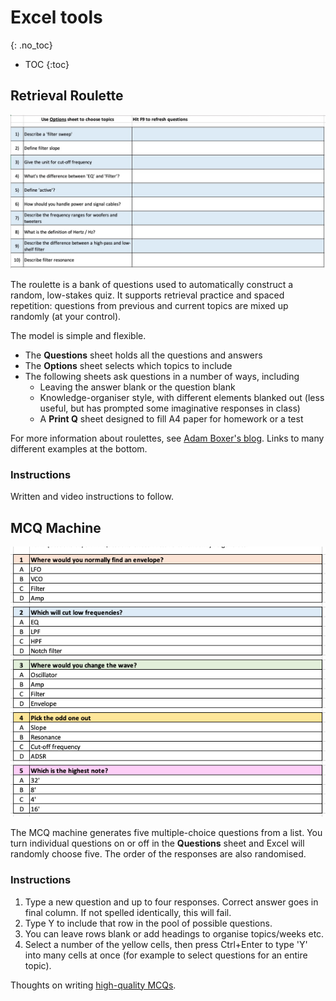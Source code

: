 # Excel tools
{: .no_toc}

- TOC
{:toc}


## Retrieval Roulette

![](roulette.jpg)

The roulette is a bank of questions used to automatically construct a random, low-stakes quiz. It supports retrieval practice and spaced repetition: questions from previous and current topics are mixed up randomly (at your control).

The model is simple and flexible.

* The **Questions** sheet holds all the questions and answers
* The **Options** sheet selects which topics to include
* The following sheets ask questions in a number of ways, including
	* Leaving the answer blank or the question blank
	* Knowledge-organiser style, with different elements blanked out (less useful, but has prompted some imaginative responses in class)
	* A **Print Q** sheet designed to fill A4 paper for homework or a test

For more information about roulettes, see [Adam Boxer's blog](https://achemicalorthodoxy.wordpress.com/2018/08/18/retrieval-roulettes/). Links to many different examples at the bottom.

### Instructions

Written and video instructions to follow.

## MCQ Machine

![](mcq.png)

The MCQ machine generates five multiple-choice questions from a list. You turn individual questions on or off in the **Questions** sheet and Excel will randomly choose five. The order of the responses are also randomised.

### Instructions

1. Type a new question and up to four responses. Correct answer goes in final column. If not spelled identically, this will fail.
2. Type Y to include that row in the pool of possible questions.
3. You can leave rows blank or add headings to organise topics/weeks etc.
4. Select a number of the yellow cells, then press Ctrl+Enter to type 'Y' into many cells at once (for example to select questions for an entire topic).


Thoughts on writing [high-quality MCQs](https://testing.byu.edu/handbooks/14%20Rules%20for%20Writing%20Multiple-Choice%20Questions.pdf).

